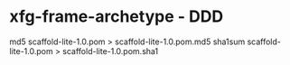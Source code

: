 # xfg-frame-archetype - DDD


md5 scaffold-lite-1.0.pom > scaffold-lite-1.0.pom.md5
sha1sum scaffold-lite-1.0.pom > scaffold-lite-1.0.pom.sha1
